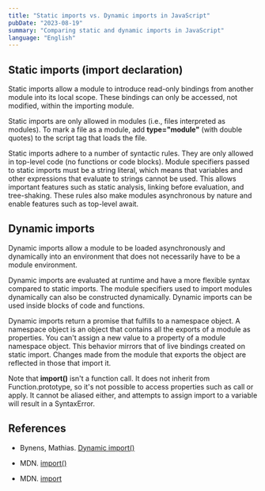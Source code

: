 ```yaml
---
title: "Static imports vs. Dynamic imports in JavaScript"
pubDate: "2023-08-19"
summary: "Comparing static and dynamic imports in JavaScript"
language: "English"
---
```


## Static imports (import declaration)

Static imports allow a module to introduce read-only bindings from another module into its local scope. These bindings can only be accessed, not modified, within the importing module.

Static imports are only allowed in modules (i.e., files interpreted as modules). To mark a file as a module, add **type="module"** (with double quotes) to the script tag that loads the file.

Static imports adhere to a number of syntactic rules. They are only allowed in top-level code (no functions or code blocks). Module specifiers passed to static imports must be a string literal, which means that variables and other expressions that evaluate to strings cannot be used. This allows important features such as static analysis, linking before evaluation, and tree-shaking. These rules also make modules asynchronous by nature and enable features such as top-level await.

## Dynamic imports

Dynamic imports allow a module to be loaded asynchronously and dynamically into an environment that does not necessarily have to be a module environment.

Dynamic imports are evaluated at runtime and have a more flexible syntax compared to static imports. The module specifiers used to import modules dynamically can also be constructed dynamically. Dynamic imports can be used inside blocks of code and functions.

Dynamic imports return a promise that fulfills to a namespace object. A namespace object is an object that contains all the exports of a module as properties. You can't assign a new value to a property of a module namespace object. This behavior mirrors that of live bindings created on static import. Changes made from the module that exports the object are reflected in those that import it.

Note that **import()** isn't a function call. It does not inherit from Function.prototype, so it's not possible to access properties such as call or apply. It cannot be aliased either, and attempts to assign import to a variable will result in a SyntaxError.

## References

- Bynens, Mathias. [Dynamic import()][1]

- MDN. [import()][2]

- MDN. [import][3]

[1]: https://v8.dev/features/dynamic-import
[2]: https://developer.mozilla.org/en-US/docs/Web/JavaScript/Reference/Operators/import
[3]: https://developer.mozilla.org/en-US/docs/Web/JavaScript/Reference/Statements/import
